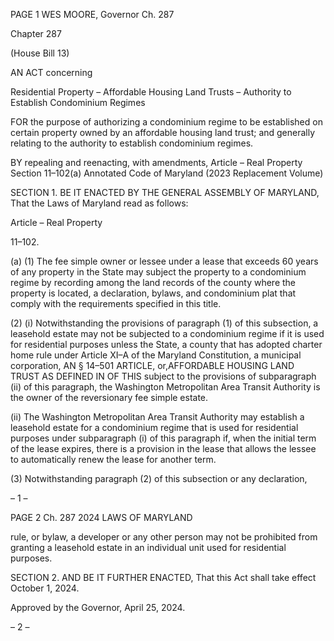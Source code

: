 PAGE 1
WES MOORE, Governor Ch. 287

Chapter 287

(House Bill 13)

AN ACT concerning

Residential Property – Affordable Housing Land Trusts – Authority to Establish
Condominium Regimes

FOR the purpose of authorizing a condominium regime to be established on certain
property owned by an affordable housing land trust; and generally relating to the
authority to establish condominium regimes.

BY repealing and reenacting, with amendments,
Article – Real Property
Section 11–102(a)
Annotated Code of Maryland
(2023 Replacement Volume)

SECTION 1. BE IT ENACTED BY THE GENERAL ASSEMBLY OF MARYLAND,
That the Laws of Maryland read as follows:

Article – Real Property

11–102.

(a) (1) The fee simple owner or lessee under a lease that exceeds 60 years of
any property in the State may subject the property to a condominium regime by recording
among the land records of the county where the property is located, a declaration, bylaws,
and condominium plat that comply with the requirements specified in this title.

(2) (i) Notwithstanding the provisions of paragraph (1) of this
subsection, a leasehold estate may not be subjected to a condominium regime if it is used
for residential purposes unless the State, a county that has adopted charter home rule
under Article XI–A of the Maryland Constitution, a municipal corporation, AN
§ 14–501 ARTICLE, or,AFFORDABLE HOUSING LAND TRUST AS DEFINED IN OF THIS
subject to the provisions of subparagraph (ii) of this paragraph, the Washington
Metropolitan Area Transit Authority is the owner of the reversionary fee simple estate.

(ii) The Washington Metropolitan Area Transit Authority may
establish a leasehold estate for a condominium regime that is used for residential purposes
under subparagraph (i) of this paragraph if, when the initial term of the lease expires, there
is a provision in the lease that allows the lessee to automatically renew the lease for another
term.

(3) Notwithstanding paragraph (2) of this subsection or any declaration,

– 1 –

PAGE 2
Ch. 287 2024 LAWS OF MARYLAND

rule, or bylaw, a developer or any other person may not be prohibited from granting a
leasehold estate in an individual unit used for residential purposes.

SECTION 2. AND BE IT FURTHER ENACTED, That this Act shall take effect
October 1, 2024.

Approved by the Governor, April 25, 2024.

– 2 –